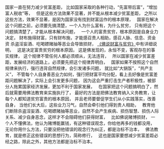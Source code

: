 国家一直在努力减少贫富差距，
比如国家采取的各种行动，“先富带后富”，“增加富人税收”等，
&nbsp;
但是这些方法效果不显著，并不能从根本减少贫富差距，
之所以这些方法，效果不显著，是因为国家没有找到财富运作的根本原理，
&nbsp;
国家在解决这个问题之前，必须要先搞清楚，一个人为什么富有，为什么贫穷，
只有把这个问题搞清楚了，才能从根本解决问题，
&nbsp;
一个人的富贵贫穷，根本原因是自身业力决定，
财布施得财富，只有财布施，才能感召贵人相助，感召人脉、信息、资金资
杀盗淫妄酒、吃喝嫖赌抽等恶业会导致损财，
[《佛说财富与贫穷》](https://www.kancloud.cn/luojiangtao/foshuocaifu)中有详细说明，
&nbsp;
这是决定富贵贫穷的根本原因，
这是佛发现的，永恒不变，客观存在的事实规律，
这个规律不管任何人都必须顺从，无法违背，
&nbsp;
所以国家在减少贫富差距，发展经济的道路上，必须要先把这个规律弄明白，
&nbsp;
国家如果不按照这个自然规律来执行，强行违背自然规律，会引发诸多问题，
就比如“大锅饭”，“共产主义”，
不管每个人自身善恶业力如何，强行把财富平均分配，看上去好像是贫富差距问题解决了，实际上会引发更多问题，
因为这会严重打击生产者积极性，被部分人拖累国家经济发展，更加不利于国家发展，
&nbsp;
在国家把这个问题搞明白了，然后就需要用佛法教育来实施执行了，
最好的方法是把佛法教育纳入义务教育，让每个人都知道贫穷富贵的根本原因，
并且老师要督促学生们从小实践落实，改善自身，
当他们长大后，这些业力习气，自然会牵引他们得到贵人相助，
&nbsp;
教育他们断除杀盗淫妄酒、吃喝嫖赌抽等恶业，自然不会产生疾病、损伤智慧、损伤人际关系、减少自身恶念，这样才不会阻碍他们获得财富，
&nbsp;
比如佛说赌博损财，
一个人不懂佛法，他认为赌博能赢钱，有这种错误观念，你给他再多的钱都没用，
无论你用什么方法，只要没把他错误的观念行为纠正，都是治标不治本，
&nbsp;
佛法教育，就是修正这些错误的思想行为，简称修行，
&nbsp;
这也是国家要想减少贫富差距必经之路，除此之外，其他方法都是治标不治本。




